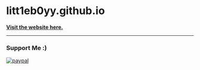 # litt1eb0yy.github.io

**[Visit the website here.](https://litt1eb0yy.github.io)**
____________________________________________________________________________________________________________________________
### Support Me :)

[![paypal](https://www.paypalobjects.com/en_US/i/btn/btn_donateCC_LG.gif)](https://www.paypal.com/paypalme/litt1eb0y)

